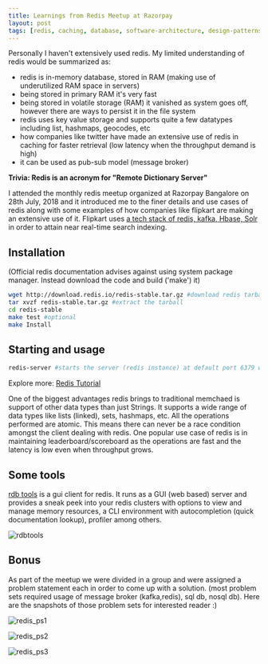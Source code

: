 ```yaml
---
title: Learnings from Redis Meetup at Razorpay
layout: post
tags: [redis, caching, database, software-architecture, design-patterns]
---
```


Personally I haven't extensively used redis. My limited understanding of redis would be summarized as:

- redis is in-memory database, stored in RAM (making use of underutilized RAM space in servers)
- being stored in primary RAM it's very fast
- being stored in volatile storage (RAM) it vanished as system goes off, however there are ways to persist it in the file system
- redis uses key value storage and supports quite a few datatypes including list, hashmaps, geocodes, etc
- how companies like twitter have made an extensive use of redis in caching for faster retrieval (low latency when the throughput demand is high)
- it can be used as pub-sub model (message broker)


**Trivia: Redis is an acronym for "Remote Dictionary Server"**


I attended the monthly redis meetup organized at Razorpay Bangalore on 28th July, 2018 and it introduced me to the finer details and use cases of redis along with some examples of how companies like flipkart are making an extensive use of it. Flipkart uses [a tech stack of redis, kafka, Hbase, Solr](https://tech.flipkart.com/sherlock-near-real-time-search-indexing-95519783859d) in order to attain near real-time search indexing. 


## Installation
(Official redis documentation advises against using system package manager. Instead download the code and build ('make') it)
```bash
wget http://download.redis.io/redis-stable.tar.gz #download redis tarball
tar xvzf redis-stable.tar.gz #extract the tarball
cd redis-stable
make test #optional
make Install
```

## Starting and usage
```bash
redis-server #starts the server (redis instance) at default port 6379 with default config (/etc/redis.conf)
```

Explore more:
[Redis Tutorial](https://redis.io/documentation)


One of the biggest advantages redis brings to traditional memchaed is support of other data types than just Strings. It supports a wide range of data types like lists (linked), sets, hashmaps, etc. All the operations performed are atomic. This means there can never be a race condition amongst the client dealing with redis. One popular use case of redis is in maintaining leaderboard/scoreboard as the operations are fast and the latency is low even when throughput grows.


## Some tools

[rdb tools](https://github.com/sripathikrishnan/redis-rdb-tools) is a gui client for redis. It runs as a GUI (web based) server and provides a sneak peek into your redis clusters with options to view and manage memory resources, a CLI environment with autocompletion (quick documentation lookup), profiler among others.


![rdbtools](https://sudipbhandari126.github.io/resources/rdbtools.png "rdbtools")   


## Bonus
As part of the meetup we were divided in a group and were assigned a problem statement each in order to come up with a solution. (most problem sets required usage of message broker (kafka,redis), sql db, nosql db). Here are the snapshots of those problem sets for interested reader :)

![redis_ps1](https://sudipbhandari126.github.io/resources/redis_ps1.png "redis_ps1")  



![redis_ps2](https://sudipbhandari126.github.io/resources/redis_ps2.png "redis_ps2")



![redis_ps3](https://sudipbhandari126.github.io/resources/redis_ps3.png "redis_ps3")





